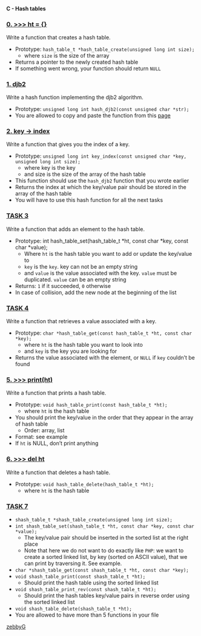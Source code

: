 #### C - Hash tables

### [0. >>> ht = {}](0-hash_table_create.c)

Write a function that creates a hash table.

- Prototype: `hash_table_t *hash_table_create(unsigned long int size);`
    - where `size` is the size of the array
- Returns a pointer to the newly created hash table
- If something went wrong, your function should return `NULL`

### [1. djb2](1-djb2.c)

Write a hash function implementing the djb2 algorithm.

- Prototype: `unsigned long int hash_djb2(const unsigned char *str);`
- You are allowed to copy and paste the function from this <a href="https://gist.github.com/papamuziko/7bb52dfbb859fdffc4bd0f95b76f71e8">page</a>

### [2. key -> index](2-key_index.c)

Write a function that gives you the index of a key.

- Prototype: `unsigned long int key_index(const unsigned char *key, unsigned long int size);`
    - where key is the key
    - and size is the size of the array of the hash table
- This function should use the `hash_djb2` function that you wrote earlier
- Returns the index at which the key/value pair should be stored in the array of the hash table
- You will have to use this hash function for all the next tasks

### [TASK 3](3-hash_table_set.c)

Write a function that adds an element to the hash table.

- Prototype: int hash_table_set(hash_table_t *ht, const char *key, const char *value);
    - Where `ht` is the hash table you want to add or update the key/value to
    - `key` is the `key`. key can not be an empty string
    - and `value` is the value associated with the key. `value` must be duplicated. `value` can be an empty string
- Returns: `1` if it succeeded, `0` otherwise
- In case of collision, add the new node at the beginning of the list

### [TASK 4](4-hash_table_get.c)

Write a function that retrieves a value associated with a key.

- Prototype: `char *hash_table_get(const hash_table_t *ht, const char *key);`
    - where `ht` is the hash table you want to look into
    - and `key` is the key you are looking for
- Returns the value associated with the element, or `NULL` if `key` couldn’t be found

### [5. >>> print(ht)](5-hash_table_print.c)

Write a function that prints a hash table.

- Prototype: `void hash_table_print(const hash_table_t *ht);`
    - where `ht` is the hash table
- You should print the key/value in the order that they appear in the array of hash table
    - Order: array, list
- Format: see example
- If `ht` is NULL, don’t print anything

### [6. >>> del ht](6-hash_table_delete.c)

Write a function that deletes a hash table.

- Prototype: `void hash_table_delete(hash_table_t *ht);`
    - where `ht` is the hash table

### [TASK 7](100-sorted_hash_table.c)

- `shash_table_t *shash_table_create(unsigned long int size);`
- `int shash_table_set(shash_table_t *ht, const char *key, const char *value);`
    - The key/value pair should be inserted in the sorted list at the right place
    - Note that here we do not want to do exactly like `PHP`: we want to create a sorted linked list, by key (sorted on ASCII value), that we can print by traversing it. See example.
- `char *shash_table_get(const shash_table_t *ht, const char *key);`
- `void shash_table_print(const shash_table_t *ht);`
    - Should print the hash table using the sorted linked list
- `void shash_table_print_rev(const shash_table_t *ht);`
    - Should print the hash tables key/value pairs in reverse order using the sorted linked list
- `void shash_table_delete(shash_table_t *ht);`
- You are allowed to have more than 5 functions in your file


<a href="https://github.com/zebbyG?tab=repositories">zebbyG</a>

